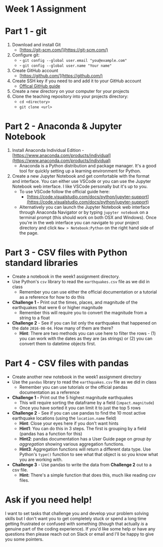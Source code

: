 # Week 1 Assignment

# Part 1 - git

1. Download and install Git
    - [https://git-scm.com/](https://git-scm.com/)
2. Configure git:
    - - `git config --global user.email "you@example.com"`
    - - `git config --global user.name "Your name"`
3. Create GitHub account
    - [https://github.com/](https://github.com/)
4. Create SSH key if you need to and add it to your GitHub account
    - [Offical GitHub guide](https://docs.github.com/en/free-pro-team@latest/github/authenticating-to-github/connecting-to-github-with-ssh)
5. Create a new directory on your computer for your projects
6. Clone the teaching repository into your projects directory:
    - `cd <directory>`
    - `git clone <url>`

# Part 2 - Anaconda & Jupyter Notebook

1. Install Anaconda Individual Edition - [https://www.anaconda.com/products/individual](https://www.anaconda.com/products/individual)
    - Anaconda is a Python distribution and package manager. It's a good tool for quickly setting up a learning environment for Python.
2. Create a new Jupyter Notebook and get comfortable with the format and interface. You can either use VSCode or you can use the Jupyter Notebook web interface. I like VSCode personally but it's up to you.
    - To use VSCode follow the official guide here:
        - [https://code.visualstudio.com/docs/python/jupyter-support](https://code.visualstudio.com/docs/python/jupyter-support)
    - Alternatively you can launch the Jupyter Notebook web interface through Anaconda Navigator or by typing `jupyter notebook` on a terminal prompt (this should work on both OSX and Windows). Once you're in the web interface you can navigate to your project directory and click `New > Notebook:Python` on the right hand side of the page.

# Part 3 - CSV files with Python standard libraries

- Create a notebook in the week1 assignment directory.
- Use Python's `csv` library to read the `earthquakes.csv` file as we did in class
    - Remember you can use either the official documentation or a tutorial as a reference for how to do this
- **Challenge 1 -** Print out the times, places, and magnitude of the earthquakes that were 6 or higher magnitude
    - Remember this will require you to convert the magnitude from a string to a float
- **Challenge 2** - See if you can list only the earthquakes that happened on the date `2016-08-04`. How many of them are there?
    - **Hint**: There are two methods you can use here to filter the rows - (1) you can work with the dates as they are (as strings) or (2) you can convert them to datetime objects first.

# Part 4 - CSV files with pandas

- Create another new notebook in the week1 assignment directory
- Use the `pandas` library to read the `earthquakes.csv` file as we did in class
    - Remember you can use tutorials or the official pandas documentation as a reference
- **Challenge 1 -** Print out the 5 highest magnitude earthquakes
    - This will require sorting the dataframe by a field (`impact.magnitude`)
    - Once you have sorted it you can limit it to just the top 5 rows
- **Challenge 2** - See if you can use pandas to find the 10 most active earthquake locations (using the `location.name` field)
    - **Hint**: Close your eyes here if you don't want hints
    - **Hint1**: You can do this in 3 steps. The first is grouping by a field (pandas has a function for this)
    - **Hint2**: pandas documentation has a User Guide page on *group by aggregation* showing various aggregation functions.
    - **Hint3**: Aggregation functions will return a different data type. Use Python's `type()` function to see what that object is so you know what you are working with.
- **Challenge 3** - Use pandas to write the data from **Challenge 2** out to a csv file.
    - **Hint:** There's a simple function that does this, much like reading csv files.

# Ask if you need help!

I want to set tasks that challenge you and develop your problem solving skills but I don't want you to get completely stuck or spend a long time getting frustrated or confused with something (though that actually *is* a genuine part of the coding experience). If you'd like some help or have any questions then please reach out on Slack or email and I'll be happy to give you some pointers.